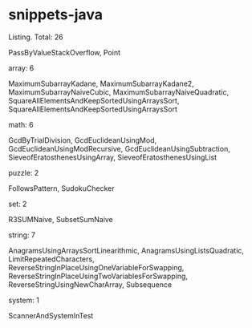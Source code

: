 snippets-java
=============

Listing. Total: 26


PassByValueStackOverflow, Point


array: 6

MaximumSubarrayKadane, MaximumSubarrayKadane2, MaximumSubarrayNaiveCubic, MaximumSubarrayNaiveQuadratic, 
SquareAllElementsAndKeepSortedUsingArraysSort, SquareAllElementsAndKeepSortedUsingArraysSort


math: 6

GcdByTrialDivision, GcdEuclideanUsingMod, GcdEuclideanUsingModRecursive, GcdEuclideanUsingSubtraction, 
SieveofEratosthenesUsingArray, SieveofEratosthenesUsingList


puzzle: 2

FollowsPattern, SudokuChecker


set: 2

R3SUMNaive, SubsetSumNaive


string: 7

AnagramsUsingArraysSortLinearithmic, AnagramsUsingListsQuadratic, LimitRepeatedCharacters, 
ReverseStringInPlaceUsingOneVariableForSwapping, ReverseStringInPlaceUsingTwoVariablesForSwapping, 
ReverseStringUsingNewCharArray, Subsequence


system: 1

ScannerAndSystemInTest



